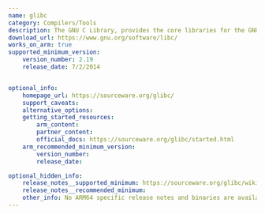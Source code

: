 ```yaml
---
name: glibc
category: Compilers/Tools
description: The GNU C Library, provides the core libraries for the GNU system and GNU/Linux systems, as well as many other systems that use Linux as the kernel.
download_url: https://www.gnu.org/software/libc/
works_on_arm: true
supported_minimum_version:
    version_number: 2.19
    release_date: 7/2/2014


optional_info:
    homepage_url: https://sourceware.org/glibc/
    support_caveats:
    alternative_options:
    getting_started_resources:
        arm_content:
        partner_content:
        official_docs: https://sourceware.org/glibc/started.html
    arm_recommended_minimum_version:
        version_number:
        release_date:

optional_hidden_info:
    release_notes__supported_minimum: https://sourceware.org/glibc/wiki/Release/2.19
    release_notes__recommended_minimum:
    other_info: No ARM64 specific release notes and binaries are available but some builds have been performed for AArch64. Glibc minimum supported version depends on the distros. For example, ubuntu:14.04 has GLIBC v2.19 and ubuntu:16.04 has GLIBC v2.23.
---
```

